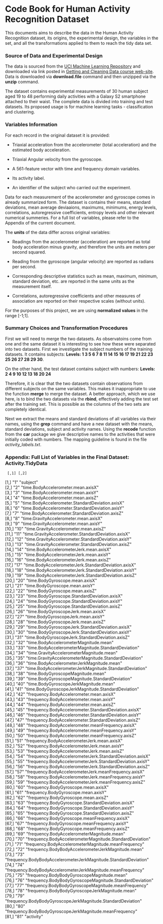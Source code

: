 # Code Book for Human Activity Recognition Dataset  

This documents aims to describe the data in the Human Activity Recognition dataset, its origins, the experimental design, the variables in the set, and all the transformations applied to them to reach the tidy data set.

### Source of Data and Experimental Design

The data is sourced from the [UCI Machine Learning Repository](http://archive.ics.uci.edu/ml/datasets/Human+Activity+Recognition+Using+Smartphones) and downloaded via link posted in [Getting and Cleaning Data course web-site](https://d396qusza40orc.cloudfront.net/getdata%2Fprojectfiles%2FUCI%20HAR%20Dataset.zip). Data is downloaded via **download.file** command and then unzipped via the **unzip** command.

The dataset contains experimental measurements of 30 human subject aged 19 to 48 performing daily activities with a Galaxy S2 smartphone attached to their waist. The complete data is divided into training and test datasets. Its proposed usage is for machine learning tasks - classification and clustering.

### Variables Information

For each record in the original dataset it is provided:

* Triaxial acceleration from the accelerometer (total acceleration) and the estimated body acceleration. 

* Triaxial Angular velocity from the gyroscope. 

* A 561-feature vector with time and frequency domain variables. 

* Its activity label. 

* An identifier of the subject who carried out the experiment.

Data for each measurement of the accelerometer and gyroscope comes in already summarized form. The dataset is contains their means, standard deviations, mean average deviaaions, maximums, minimums, energy levels, correlations, autoregressive coefficients, entropy levels and other relevant numerical summeries. For a full list of variables, please refer to the Appendix of the current document.  

The **units** of the data differ across original variables:

* Readings from the accelerometer (acceleration) are reported as total body acceleration minus gravity, and therefore the units are meters per second squared. 

* Reading from the gyroscope (angular velocity) are reported as radians per second.

* Corresponding descriptive statistics such as mean, maximum, minimum, standard deviation, etc. are reported in the same units as the measurement itself.

* Correlations, autoregressive coefficients and other measures of association are reported on their respective scales (without units).

For the purposes of this project, we are using **normalized values** in the range [-1;1].

### Summary Choices and Transformation Procedures

First we will need to merge the two datasets. As observatoins come from one and the same dataset it is interesting to see how these were separated into two datasets. First we investigate the subject numbers of the training datasets. It contains subjects:
**Levels: 1 3 5 6 7 8 11 14 15 16 17 19 21 22 23 25 26 27 28 29 30**.

On the other hand, the test dataset contains subject with numbers:
**Levels: 2 4 9 10 12 13 18 20 24**

Therefore, it is clear that the two datasets contain observations from different subjects on the same variables. This makes it inappropriate to use the function **merge** to merge the dataset. A better approach, which we use here, is to bind the two datasets via the **rbind**, effectively adding the test set after the training set. This is possible as the columns of the two sets are completely identical.

Next we extract the means and standard deviations of all variables via their names, using the **grep** command and have a new dataset with the means, standard deviations, subject and activity names. Using the **recode** function from the **car** package we give descriptive names to the activities that were initially coded with numbers. The mapping guideline is found in the file *activity_labels.txt*. 

### Appendix: Full List of Variables in the Final Dataset: Activity.TidyData

     [,1] [,2]                                                            
 [1,] "1"  "subject"                                                       
 [2,] "2"  "time.BodyAccelerometer.mean.axisX"                             
 [3,] "3"  "time.BodyAccelerometer.mean.axisY"                             
 [4,] "4"  "time.BodyAccelerometer.mean.axisZ"                             
 [5,] "5"  "time.BodyAccelerometer.StandardDeviation.axisX"                
 [6,] "6"  "time.BodyAccelerometer.StandardDeviation.axisY"                
 [7,] "7"  "time.BodyAccelerometer.StandardDeviation.axisZ"                
 [8,] "8"  "time.GravityAccelerometer.mean.axisX"                          
 [9,] "9"  "time.GravityAccelerometer.mean.axisY"                          
[10,] "10" "time.GravityAccelerometer.mean.axisZ"                          
[11,] "11" "time.GravityAccelerometer.StandardDeviation.axisX"             
[12,] "12" "time.GravityAccelerometer.StandardDeviation.axisY"             
[13,] "13" "time.GravityAccelerometer.StandardDeviation.axisZ"             
[14,] "14" "time.BodyAccelerometerJerk.mean.axisX"                         
[15,] "15" "time.BodyAccelerometerJerk.mean.axisY"                         
[16,] "16" "time.BodyAccelerometerJerk.mean.axisZ"                         
[17,] "17" "time.BodyAccelerometerJerk.StandardDeviation.axisX"            
[18,] "18" "time.BodyAccelerometerJerk.StandardDeviation.axisY"            
[19,] "19" "time.BodyAccelerometerJerk.StandardDeviation.axisZ"            
[20,] "20" "time.BodyGyroscope.mean.axisX"                                 
[21,] "21" "time.BodyGyroscope.mean.axisY"                                 
[22,] "22" "time.BodyGyroscope.mean.axisZ"                                 
[23,] "23" "time.BodyGyroscope.StandardDeviation.axisX"                    
[24,] "24" "time.BodyGyroscope.StandardDeviation.axisY"                    
[25,] "25" "time.BodyGyroscope.StandardDeviation.axisZ"                    
[26,] "26" "time.BodyGyroscopeJerk.mean.axisX"                             
[27,] "27" "time.BodyGyroscopeJerk.mean.axisY"                             
[28,] "28" "time.BodyGyroscopeJerk.mean.axisZ"                             
[29,] "29" "time.BodyGyroscopeJerk.StandardDeviation.axisX"                
[30,] "30" "time.BodyGyroscopeJerk.StandardDeviation.axisY"                
[31,] "31" "time.BodyGyroscopeJerk.StandardDeviation.axisZ"                
[32,] "32" "time.BodyAccelerometerMagnitude.mean"                          
[33,] "33" "time.BodyAccelerometerMagnitude.StandardDeviation"             
[34,] "34" "time.GravityAccelerometerMagnitude.mean"                       
[35,] "35" "time.GravityAccelerometerMagnitude.StandardDeviation"          
[36,] "36" "time.BodyAccelerometerJerkMagnitude.mean"                      
[37,] "37" "time.BodyAccelerometerJerkMagnitude.StandardDeviation"         
[38,] "38" "time.BodyGyroscopeMagnitude.mean"                              
[39,] "39" "time.BodyGyroscopeMagnitude.StandardDeviation"                 
[40,] "40" "time.BodyGyroscopeJerkMagnitude.mean"                          
[41,] "41" "time.BodyGyroscopeJerkMagnitude.StandardDeviation"             
[42,] "42" "frequency.BodyAccelerometer.mean.axisX"                        
[43,] "43" "frequency.BodyAccelerometer.mean.axisY"                        
[44,] "44" "frequency.BodyAccelerometer.mean.axisZ"                        
[45,] "45" "frequency.BodyAccelerometer.StandardDeviation.axisX"           
[46,] "46" "frequency.BodyAccelerometer.StandardDeviation.axisY"           
[47,] "47" "frequency.BodyAccelerometer.StandardDeviation.axisZ"           
[48,] "48" "frequency.BodyAccelerometer.meanFrequency.axisX"               
[49,] "49" "frequency.BodyAccelerometer.meanFrequency.axisY"               
[50,] "50" "frequency.BodyAccelerometer.meanFrequency.axisZ"               
[51,] "51" "frequency.BodyAccelerometerJerk.mean.axisX"                    
[52,] "52" "frequency.BodyAccelerometerJerk.mean.axisY"                    
[53,] "53" "frequency.BodyAccelerometerJerk.mean.axisZ"                    
[54,] "54" "frequency.BodyAccelerometerJerk.StandardDeviation.axisX"       
[55,] "55" "frequency.BodyAccelerometerJerk.StandardDeviation.axisY"       
[56,] "56" "frequency.BodyAccelerometerJerk.StandardDeviation.axisZ"       
[57,] "57" "frequency.BodyAccelerometerJerk.meanFrequency.axisX"           
[58,] "58" "frequency.BodyAccelerometerJerk.meanFrequency.axisY"           
[59,] "59" "frequency.BodyAccelerometerJerk.meanFrequency.axisZ"           
[60,] "60" "frequency.BodyGyroscope.mean.axisX"                            
[61,] "61" "frequency.BodyGyroscope.mean.axisY"                            
[62,] "62" "frequency.BodyGyroscope.mean.axisZ"                            
[63,] "63" "frequency.BodyGyroscope.StandardDeviation.axisX"               
[64,] "64" "frequency.BodyGyroscope.StandardDeviation.axisY"               
[65,] "65" "frequency.BodyGyroscope.StandardDeviation.axisZ"               
[66,] "66" "frequency.BodyGyroscope.meanFrequency.axisX"                   
[67,] "67" "frequency.BodyGyroscope.meanFrequency.axisY"                   
[68,] "68" "frequency.BodyGyroscope.meanFrequency.axisZ"                   
[69,] "69" "frequency.BodyAccelerometerMagnitude.mean"                     
[70,] "70" "frequency.BodyAccelerometerMagnitude.StandardDeviation"        
[71,] "71" "frequency.BodyAccelerometerMagnitude.meanFrequency"            
[72,] "72" "frequency.BodyBodyAccelerometerJerkMagnitude.mean"             
[73,] "73" "frequency.BodyBodyAccelerometerJerkMagnitude.StandardDeviation"
[74,] "74" "frequency.BodyBodyAccelerometerJerkMagnitude.meanFrequency"    
[75,] "75" "frequency.BodyBodyGyroscopeMagnitude.mean"                     
[76,] "76" "frequency.BodyBodyGyroscopeMagnitude.StandardDeviation"        
[77,] "77" "frequency.BodyBodyGyroscopeMagnitude.meanFrequency"            
[78,] "78" "frequency.BodyBodyGyroscopeJerkMagnitude.mean"                 
[79,] "79" "frequency.BodyBodyGyroscopeJerkMagnitude.StandardDeviation"    
[80,] "80" "frequency.BodyBodyGyroscopeJerkMagnitude.meanFrequency"        
[81,] "81" "activity"